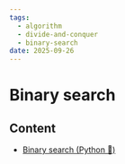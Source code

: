 ```yaml
---
tags:
  - algorithm
  - divide-and-conquer
  - binary-search
date: 2025-09-26
---
```

Binary search
=========

Content
---------------

* [Binary search (Python 🐍)](./Python/Binary%20search%20(Python%20🐍).md)

